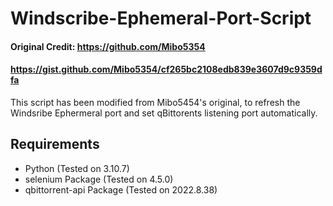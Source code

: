 # Windscribe-Ephemeral-Port-Script

#### Original Credit: https://github.com/Mibo5354
####                  https://gist.github.com/Mibo5354/cf265bc2108edb839e3607d9c9359dfa

This script has been modified from Mibo5454's original, to refresh the Windsribe Ephermeral port and set qBittorents
listening port automatically.

## Requirements

* Python (Tested on 3.10.7)
* selenium Package (Tested on 4.5.0)
* qbittorrent-api Package (Tested on 2022.8.38)
